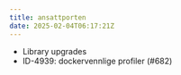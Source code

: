 ```yaml
---
title: ansattporten
date: 2025-02-04T06:17:21Z
---
```

- Library upgrades
- ID-4939: dockervennlige profiler (#682)

